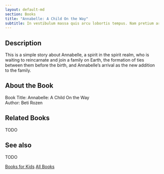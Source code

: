 ```yaml
---
layout: default-md
section: Books
title: "Annabelle: A Child On the Way"
subtitle: In vestibulum massa quis arcu lobortis tempus. Nam pretium arcu in odio vulputate luctus.
---
```


## Description
This is a simple story about Annabelle, a spirit in the spirit realm, who is waiting to reincarnate and join a family on Earth, the formation of ties between them before the birth, and Annabelle’s arrival as the new addition to the family.


## About the Book
Book Title: Annabelle: A Child On the Way  
Author: Beti Rozen   


## Related Books
TODO


## See also
TODO


<a href="/books/for-kids" class="button">Books for Kids</a>
<a href="/books" class="button">All Books</a>

